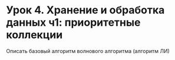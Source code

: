 # Урок 4. Хранение и обработка данных ч1: приоритетные коллекции
Описать базовый алгоритм волнового алгоритма (алгоритм ЛИ)